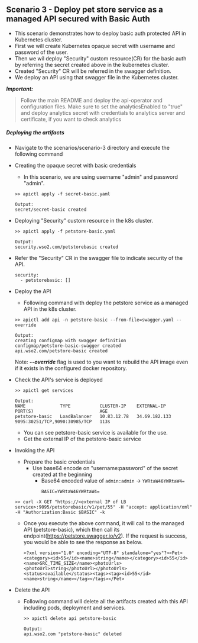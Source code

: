 ## Scenario 3 - Deploy pet store service as a managed API secured with Basic Auth

- This scenario demonstrates how to deploy basic auth protected API in Kubernetes cluster.
- First we will create Kubernetes opaque secret with username and password of the user.
- Then we wil deploy "Security" custom resource(CR) for the basic auth by referring the secret created above in the kubernetes cluster.
- Created "Security" CR will be referred in the swagger definition.
- We deploy an API using that swagger file in the Kubernetes cluster.

***Important:***
> Follow the main README and deploy the api-operator and configuration files. Make sure to set the analyticsEnabled to "true" and deploy analytics secret with credentials to analytics server and certificate, if you want to check analytics
 
 ##### Deploying the artifacts

- Navigate to the scenarios/scenario-3 directory and execute the following command

- Creating the opaque secret with basic credentials
    - In this scenario, we are using username "admin" and password "admin".
    ```$xslt
    >> apictl apply -f secret-basic.yaml
    
    Output:
    secret/secret-basic created
    ```
- Deploying "Security" custom resource in the k8s cluster.<br /> 
    ```$xslt
    >> apictl apply -f petstore-basic.yaml
    
    Output:
    security.wso2.com/petstorebasic created
    ```
    
- Refer the "Security" CR in the swagger file to indicate security of the API.
    ```$xslt
    security:
      - petstorebasic: []
    ```
- Deploy the API <br /> 
    - Following command with deploy the petstore service as a managed API in the k8s cluster.
    
    ```
    >> apictl add api -n petstore-basic --from-file=swagger.yaml --override
    
    Output:
    creating configmap with swagger definition
    configmap/petstore-basic-swagger created
    api.wso2.com/petstore-basic created
    ```
    Note: ***--override*** flag is used to you want to rebuild the API image even if it exists in the configured docker repository.
- Check the API's service is deployed<br />
    ```
    >> apictl get services
    
    Output:
    NAME             TYPE           CLUSTER-IP    EXTERNAL-IP     PORT(S)                         AGE
    petstore-basic   LoadBalancer   10.83.12.78   34.69.182.133   9095:30251/TCP,9090:30985/TCP   113s
    ```
    - You can see petstore-basic service is available for the use.
    - Get the external IP of the petstore-basic service
 
- Invoking the API
    - Prepare the basic credentials
        - Use base64 encode on "username:password" of the secret created at the beginning
            - Base64 encoded value of `admin:admin` -> `YWRtaW46YWRtaW4=`
                ```
                BASIC=YWRtaW46YWRtaW4=
                ```
   
    ```
    >> curl -X GET "https://<external IP of LB service>:9095/petstorebasic/v1/pet/55" -H "accept: application/xml" -H "Authorization:Basic $BASIC" -k
    ```    
    - Once you execute the above command, it will call to the managed API (petstore-basic), which then call its endpoint(https://petstore.swagger.io/v2). If the request is success, you would be able to see the response as below.
        ```
        <?xml version="1.0" encoding="UTF-8" standalone="yes"?><Pet><category><id>55</id><name>string</name></category><id>55</id><name>SRC_TIME_SIZE</name><photoUrls><photoUrl>string</photoUrl></photoUrls><status>available</status><tags><tag><id>55</id><name>string</name></tag></tags></Pet>
        ```
     
- Delete the  API <br /> 
    - Following command will delete all the artifacts created with this API including pods, deployment and services.

        ```
        >> apictl delete api petstore-basic
        
        Output:
        api.wso2.com "petstore-basic" deleted
        ```